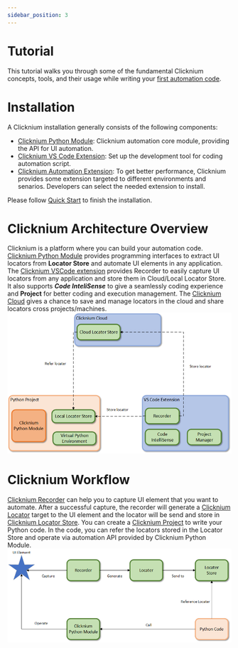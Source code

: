 ```yaml
---
sidebar_position: 3
---
```


# Tutorial
This tutorial walks you through some of the fundamental Clicknium concepts, tools, and their usage while writing your [first automation code](./firstautomation.md).

# Installation
A Clicknium installation generally consists of the following components:
- [Clicknium Python Module](./../quickstart.md#install-clicknium-python-package): Clicknium automation core module, providing the API for UI automation.   
- [Clicknium VS Code Extension](./../quickstart.md#setup-clicknium-visual-studio-code-extension): Set up the development tool for coding automation script.
- [Clicknium Automation Extension](./../concepts/extensions/extensions.md): To get better performance, Clicknium provides some extension targeted to different environments and senarios. Developers can select the needed extension to install.  

Please follow [Quick Start](./../quickstart.md) to finish the installation.

# Clicknium Architecture Overview 
Clicknium is a platform where you can build your automation code. [Clicknium Python Module](./../quickstart.md#install-clicknium-python-package) provides programming interfaces to extract UI locators from **Locator Store** and automate UI elements in any application. The [Clicknium VSCode extension](./../concepts/vscode/vscode.md) provides Recorder to easily capture UI locators from any application and store them in Cloud/Local Locator Store. It also supports ***Code InteliSense*** to give a seamlessly coding experience and **Project** for better coding and execution management. The [Clicknium Cloud](../concepts/locatorstore.md#manage-cloud-locator-store) gives a chance to save and manage locators in the cloud and share locators cross projects/machines.  
![Clicknium Arc](./../img/Clicknium_arc.png)

# Clicknium Workflow
[Clicknium Recorder](./../concepts/recorder/recorder.md) can help you to capture UI element that you want to automate. After a successful capture, the recorder will generate a [Clicknium Locator](./../concepts/locator.md) target to the UI element and the locator will be send and store in [Clicknium Locator Store](./../concepts/locatorstore.md). You can create a [Clicknium Project](./../concepts/clickniumproject.md) to write your Python code. In the code, you can refer the locators stored in the Locator Store and operate via automation API provided by Clicknium Python Module.   
![automation flow](./../img/Clicknium%20tool.png)